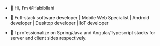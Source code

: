 - 👋 Hi, I’m @Habibllahi
- 👀 Full-stack software developer | Mobile Web Specialist | Android developer | Desktop developer | IoT developer

- 💞️ I professionalize on Spring/Java and Angular/Typescript stacks for server and client sides respectively.

<!---
Habibllahi/Habibllahi is a ✨ special ✨ repository because its `README.md` (this file) appears on your GitHub proYou can click the Preview link to take a look at your changes.
--->
